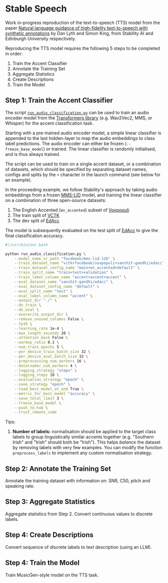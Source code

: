 # Stable Speech

Work in-progress reproduction of the text-to-speech (TTS) model from the paper [Natural language guidance of high-fidelity text-to-speech with synthetic annotations](https://www.text-description-to-speech.com)
by Dan Lyth and Simon King, from Stability AI and Edinburgh University respectively.

Reproducing the TTS model requires the following 5 steps to be completed in order:
1. Train the Accent Classifier
2. Annotate the Training Set
3. Aggregate Statistics
4. Create Descriptions
5. Train the Model

## Step 1: Train the Accent Classifier

The script [`run_audio_classification.py`](run_audio_classification.py) can be used to train an audio encoder model from 
the [Transformers library](https://github.com/huggingface/transformers) (e.g. Wav2Vec2, MMS, or Whisper) for the accent
classification task.

Starting with a pre-trained audio encoder model, a simple linear classifier is appended to the last hidden-layer to map the 
audio embeddings to class label predictions. The audio encoder can either be frozen (`--freeze_base_model`) or trained. 
The linear classifier is randomly initialised, and is thus always trained.

The script can be used to train on a single accent dataset, or a combination of datasets, which should be specified by
separating dataset names, configs and splits by the `+` character in the launch command (see below for an example).

In the proceeding example, we follow Stability's approach by taking audio embeddings from a frozen [MMS-LID](https://huggingface.co/facebook/mms-lid-126) 
model, and training the linear classifier on a combination of three open-source datasets:
1. The English Accented (`en_accented`) subset of [Voxpopuli](https://huggingface.co/datasets/facebook/voxpopuli)
2. The train split of [VCTK](https://huggingface.co/datasets/vctk) 
3. The dev split of [EdAcc](https://huggingface.co/datasets/sanchit-gandhi/edacc)

The model is subsequently evaluated on the test split of [EdAcc](https://huggingface.co/datasets/sanchit-gandhi/edacc)
to give the final classification accuracy.

```bash
#!/usr/bin/env bash

python run_audio_classification.py \
    --model_name_or_path "facebook/mms-lid-126" \
    --train_dataset_name "vctk+facebook/voxpopuli+sanchit-gandhi/edacc" \
    --train_dataset_config_name "main+en_accented+default" \
    --train_split_name "train+test+validation" \
    --train_label_column_name "accent+accent+accent" \
    --eval_dataset_name "sanchit-gandhi/edacc" \
    --eval_dataset_config_name "default" \
    --eval_split_name "test" \
    --eval_label_column_name "accent" \
    --output_dir "./" \
    --do_train \
    --do_eval \
    --overwrite_output_dir \
    --remove_unused_columns False \
    --fp16 \
    --learning_rate 1e-4 \
    --max_length_seconds 20 \
    --attention_mask False \
    --warmup_ratio 0.1 \
    --num_train_epochs 5 \
    --per_device_train_batch_size 32 \
    --per_device_eval_batch_size 32 \
    --preprocessing_num_workers 16 \
    --dataloader_num_workers 4 \
    --logging_strategy "steps" \
    --logging_steps 10 \
    --evaluation_strategy "epoch" \
    --save_strategy "epoch" \
    --load_best_model_at_end True \
    --metric_for_best_model "accuracy" \
    --save_total_limit 3 \
    --freeze_base_model \
    --push_to_hub \
    --trust_remote_code
```

Tips:
1. **Number of labels:** normalisation should be applied to the target class labels to group linguistically similar accents together (e.g. "Southern Irish" and "Irish" should both be "Irish"). This helps _balance_ the dataset by removing labels with very few examples. You can modify the function `preprocess_labels` to implement any custom normalisation strategy.

## Step 2: Annotate the Training Set

Annotate the training dataset with information on: SNR, C50, pitch and speaking rate. 

## Step 3: Aggregate Statistics

Aggregate statistics from Step 2. Convert continuous values to discrete labels.

## Step 4: Create Descriptions

Convert sequence of discrete labels to text description (using an LLM). 

## Step 4: Train the Model

Train MusicGen-style model on the TTS task.

